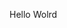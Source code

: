 Hello Wolrd
























































































































































































































































































































































































































































































































































































































































































































































































































































































































































































































































































































































































































































































































































































































































































































































































































































































































































































































































































































































































































































































































































































































































































































































































































































































































































































































































































































































































































































































































































































































































































































































































































































































































































































































































































































































































































































































































































































































































































































































































































































































































































































































































































































































































































































































































































































































































































































































































































































































































































































































































































































































































































































































































































































































































































































































